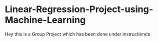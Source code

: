# Linear-Regression-Project-using-Machine-Learning
Hey this is a Group Project which has been done under instructionds
